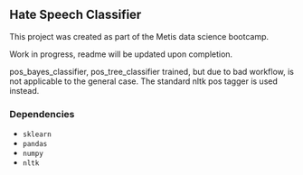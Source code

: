 ## Hate Speech Classifier  

This project was created as part of the Metis data science bootcamp.

Work in progress, readme will be updated upon completion.

pos_bayes_classifier, pos_tree_classifier trained, but due to bad workflow, is not applicable to the general case.
The standard nltk pos tagger is used instead.
### Dependencies
* `sklearn`
* `pandas`
* `numpy`
* `nltk`
